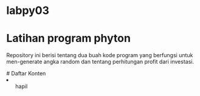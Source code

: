 # labpy03
# Latihan program phyton 
<p>Repository ini berisi tentang dua buah kode program yang berfungsi untuk men-generate angka random dan tentang perhitungan profit dari investasi.</p>
# Daftar Konten 
<li>
  <ol>hapil</ol>
</li>
